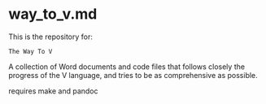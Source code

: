 # way_to_v.md

This is the repository for:

    The Way To V

A collection of Word documents and code files that follows closely the progress of the V language, and tries to be as comprehensive as possible.

requires make and pandoc
